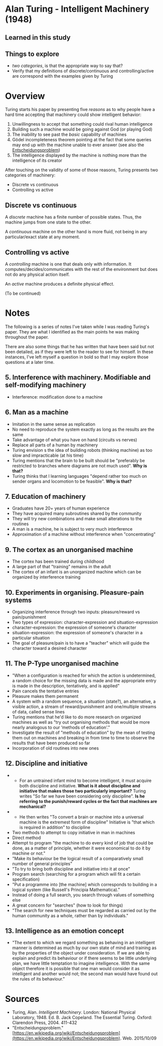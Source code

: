 # Alan Turing - Intelligent Machinery (1948)

## Learned in this study

## Things to explore

* *two categories*, is that the appropriate way to say that?
* Verify that my definitions of discrete/continuous and controlling/active are correspond with the examples given by Turing

# Overview

Turing starts his paper by presenting five *reasons* as to why people have a hard time accepting that machinery could show intelligent behavior:

1. Unwillingness to accept that something could rival human intelligence
2. Building such a machine would be going against God (or playing God)
3. The inability to see past the *basic* capability of machines
4. Gödel incompleteness theorem pointing at the fact that some queries may end up with the machine unable to ever answer (see also the [Entscheidungsproblem](https://en.wikipedia.org/wiki/Entscheidungsproblem))
5. The intelligence displayed by the machine is nothing more than the intelligence of its creator

After touching on the validity of some of those reasons, Turing presents two categories of machinery:
 * Discrete vs continuous
 * Controlling vs active

## Discrete vs continuous

A *discrete* machine has a finite number of possible states. Thus, the machine jumps from one state to the other.

A *continuous* machine on the other hand is more fluid, not being in any particular/exact state at any moment.

## Controlling vs active

A *controlling* machine is one that deals only with information. It computes/decides/communicates with the rest of the environment but does not do any physical action itself.

An *active* machine produces a definite physical effect.

(To be continued)

# Notes

The following is a series of notes I've taken while I was reading Turing's paper. They are what I identified as the main points he was making throughout the paper.

There are also some things that he has written that have been said but not been detailed, as if they were left to the reader to see for himself. In these instances, I've left myself a question in bold so that I may explore those questions at a later time.

## 5. Interference with machinery. Modifiable and self-modifying machinery
* Interference: modification done to a machine

## 6. Man as a machine
* Imitation in the same sense as replication
* No need to reproduce the system exactly as long as the results are the same
* Take advantage of what you have on hand (circuits vs nerves)
* Replace all parts of a human by machinery
* Turing envision s the idea of building robots (thinking machine) as too slow and impracticable (at his time)
* Turing mentions that the brain to be built should be "preferably be restricted to branches where diagrams are not much used". **Why is that?**
* Turing thinks that l learning languages "depend rather too much on sender organs and locomotion to be feasible". **Why is that?**

## 7. Education of machinery
* Graduates have 20+ years of human experience
* They have acquired many subroutines shared by the community
* They will try new combinations and make small alterations to the routines
* A man is a machine, he is subject to very much interference
* Approximation of a machine without interference when "concentrating"

## 9. The cortex as an unorganised machine
* The cortex has been trained during childhood
* A large part of that "training" remains in the adult
* The cortex of an infant is an unorganized machine which can be organized by interference training

## 10. Experiments in organising. Pleasure-pain systems
* Organizing interference through two inputs: pleasure/reward vs pain/punishment
* Two types of expression: character-expression and situation-expression
* character-expression: the expression of someone's character
* situation-expression: the expression of someone's character in a particular situation
* The goal of pleasure/pain is to have a "teacher" which will guide the character toward a desired character

## 11. The P-Type unorganised machine
* "When a configuration is reached for which the action is undetermined, a random choice for the missing data is made and the appropriate entry is made in the description, tentatively, and is applied"
* Pain cancels the tentative entries
* Pleasure makes them permanent
* A system with a random sequence, a situation (state?), an alternative, a visible action, a stream of reward/punishment and one/multiple streams of data, called sense lines
* Turing mentions that he'd like to do more research on organized machines as well as "try out organising methods that would be more nearly analogous to our ‘methods of education'."
* Investigate the result of "methods of education" by the mean of testing them out on machines and breaking in from time to time to observe the results that have been produced so far
* Incorporation of old routines into new ones

## 12. Discipline and initiative
* * For  an untrained infant mind to become intelligent, it must acquire both discipline and initiative. **What is it about discipline and initiative that makes those two particularly important?**
Turing writes "So far we have been considering only discipline". **Is he referring to the punish/reward cycles or the fact that machines are mechanical?**
* * He then writes "To convert a brain or machine into a universal machine is the extremest form of discipline"
Initiative is "that which is required in addition" to discipline
* Two methods to attempt to copy initiative in man in machines
* Direct method
* Attempt to program "the machine to do every kind of job that could be done, as a matter of principle, whether it were economical to do it by machine or not."
* "Make its behaviour be the logical result of a comparatively small number of general principles"
* "To try to bring both discipline and initiative into it at once"
* Program search (searching for a program which will fit a certain specification)
* "Put a programme into [the machine] which corresponds to building in a logical system (like Russell's Principia Mathematica)."
* Instead of doing a full search, you search through values of something else
* A great concern for "searches" (how to look for things)
* "The search for new techniques must be regarded as carried out by the human community as a whole, rather than by individuals."

## 13. Intelligence as an emotion concept
* "The extent to which we regard something as behaving in an intelligent manner is determined as much by our own state of mind and training as by the properties of the object under consideration. If we are able to explain and predict its behaviour or if there seems to be little underlying plan, we have little temptation to imagine intelligence. With the same object therefore it is possible that one man would consider it as intelligent and another would not; the second man would have found out the rules of its behaviour."

# Sources

* Turing, Alan. *Intelligent Machinery*. London: National Physical Laboratory, 1948. Ed. B. Jack Copeland. The Essential Turing. Oxford: Clarendon Press, 2004. 411-432
* "Entscheidungsproblem." [https://en.wikipedia.org/wiki/Entscheidungsproblem](https://en.wikipedia.org/wiki/Entscheidungsproblem). Web. 2015/10/09
